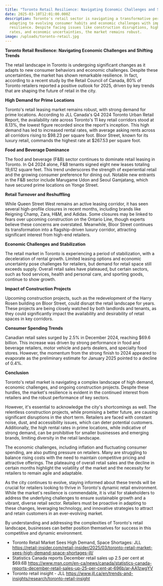 ```yaml
---
title: "Toronto Retail Resilience: Navigating Economic Challenges and Shifting Trends"
date: 2025-03-10T12:01:00.000Z
description: Toronto's retail sector is navigating a transformative period,
  adapting to evolving consumer habits and economic challenges with impressive
  resilience. Despite facing issues like construction disruptions, high rental
  rates, and economic uncertainties, the market remains robust.
image: /uploads/toronto-retail.jpg
---
```




**Toronto Retail Resilience: Navigating Economic Challenges and Shifting Trends**

The retail landscape in Toronto is undergoing significant changes as it adapts to new consumer behaviors and economic challenges. Despite these uncertainties, the market has shown remarkable resilience. In fact, according to a recent study by the Retail Council of Canada, 80% of Toronto retailers reported a positive outlook for 2025, driven by key trends that are shaping the future of retail in the city.

**High Demand for Prime Locations**

Toronto's retail leasing market remains robust, with strong demand for prime locations. According to JLL Canada's Q4 2024 Toronto Urban Retail Report, the availability rate across Toronto's 11 key retail corridors stood at 8.13%, the lowest figure recorded since the report's inception. This high demand has led to increased rental rates, with average asking rents across all corridors rising to $98.23 per square foot. Bloor Street, known for its luxury retail, commands the highest rate at $267.53 per square foot.

**Food and Beverage Dominance**

The food and beverage (F&B) sector continues to dominate retail leasing in Toronto. In Q4 2024 alone, F&B tenants signed eight new leases totaling 19,612 square feet. This trend underscores the strength of experiential retail and the growing consumer preference for dining out. Notable new entrants in the F&B sector include Marugame Udon and Seoul Gamjatang, which have secured prime locations on Yonge Street.

**Retail Turnover and Reshuffling**

While Queen Street West remains an active leasing corridor, it has seen several high-profile closures in recent months, including brands like Reigning Champ, Zara, H&M, and Adidas. Some closures may be linked to fears over upcoming construction on the Ontario Line, though experts believe these concerns are overstated. Meanwhile, Bloor Street continues its transformation into a flagship-driven luxury corridor, attracting significant interest from high-end retailers.

**Economic Challenges and Stabilization**

The retail market in Toronto is experiencing a period of stabilization, with a deceleration of rental growth. Limited leasing options and economic uncertainty pose challenges for retailers, but demand for retail space still exceeds supply. Overall retail sales have plateaued, but certain sectors, such as food services, health and personal care, and sporting goods, continue to show growth.

**Impact of Construction Projects**

Upcoming construction projects, such as the redevelopment of the Harry Rosen building on Bloor Street, could disrupt the retail landscape for years. These projects are being closely watched by both landlords and tenants, as they could significantly impact the availability and desirability of retail spaces in key corridors.

**Consumer Spending Trends**

Canadian retail sales surged by 2.5% in December 2024, reaching $69.6 billion. This increase was driven by strong performance in food and beverage retailers, motor vehicle and parts dealers, and specialty food stores. However, the momentum from the strong finish to 2024 appeared to evaporate as the preliminary estimate for January 2025 pointed to a decline of 0.4%.

**Conclusion**

Toronto's retail market is navigating a complex landscape of high demand, economic challenges, and ongoing construction projects. Despite these hurdles, the market's resilience is evident in the continued interest from retailers and the robust performance of key sectors.

However, it's essential to acknowledge the city's shortcomings as well. The relentless construction projects, while promising a better future, are causing significant disruptions in the short term. Retailers are faced with constant noise, dust, and accessibility issues, which can deter potential customers. Additionally, the high rental rates in prime locations, while indicative of strong demand, can be prohibitive for smaller businesses and emerging brands, limiting diversity in the retail landscape.

The economic challenges, including inflation and fluctuating consumer spending, are also putting pressure on retailers. Many are struggling to balance rising costs with the need to maintain competitive pricing and attractive offerings. The plateauing of overall retail sales and the decline in certain months highlight the volatility of the market and the necessity for retailers to remain agile and adaptable.

As the city continues to evolve, staying informed about these trends will be crucial for retailers looking to thrive in Toronto's dynamic retail environment. While the market's resilience is commendable, it is vital for stakeholders to address the underlying challenges to ensure sustainable growth and a vibrant, diverse retail sector. Retailers must be proactive in adapting to these changes, leveraging technology, and innovative strategies to attract and retain customers in an ever-evolving market.

By understanding and addressing the complexities of Toronto's retail landscape, businesses can better position themselves for success in this competitive and dynamic environment.

* Toronto Retail Market Sees High Demand, Space Shortages: JLL https://retail-insider.com/retail-insider/2025/03/toronto-retail-market-sees-high-demand-space-shortages-jll/
* Statistics Canada reports December retail sales up 2.5 per cent at $69.6B https://www.msn.com/en-ca/news/canada/statistics-canada-reports-december-retail-sales-up-25-per-cent-at-696b/ar-AA1zwgYV
* Toronto retail insight - JLL https://www.jll.ca/en/trends-and-insights/research/toronto-retail-insight
